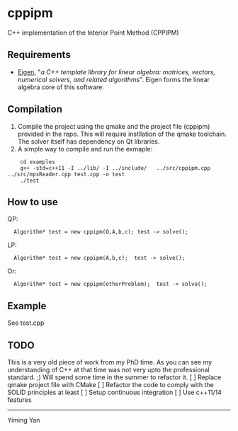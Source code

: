 cppipm
=====
C++ implementation of the Interior Point Method (CPPIPM)

## Requirements
* [Eigen](http://eigen.tuxfamily.org/index.php?title=Main_Page), "*a C++ template library for linear algebra: matrices, vectors, numerical solvers, and related algorithms*". 
Eigen forms the linear algebra core of this software.

## Compilation 
1. Compile the project using the qmake and the project file (cppipm) provided in the repo. This will require instllation of the qmake toolchain. The solver itself has dependency on Qt libraries. 
2. A simple way to compile and run the exmaple: 
  ```
      cd examples
      g++ -std=c++11 -I ../lib/ -I ../include/   ../src/cppipm.cpp ../src/mpsReader.cpp test.cpp -o test
      ./test
  ```

## How to use
QP:

```
  Algorithm* test = new cppipm(Q,A,b,c); test -> solve();
```

LP:

```
  Algorithm* test = new cppipm(A,b,c);  test -> solve(); 
```

Or:

```
  Algorithm* test = new cppipm(otherProblem);  test -> solve();
```

## Example
See test.cpp

## TODO
This is a very old piece of work from my PhD time. As you can see my understanding of C++ at that time was not very upto the professional standard. ;) 
Will spend some time in the summer to refactor it. 
[ ] Replace qmake project file with CMake
[ ] Refactor the code to comply with the SOLID principles at least
[ ] Setup continuous integration
[ ] Use c++11/14 features 


----
Yiming Yan
